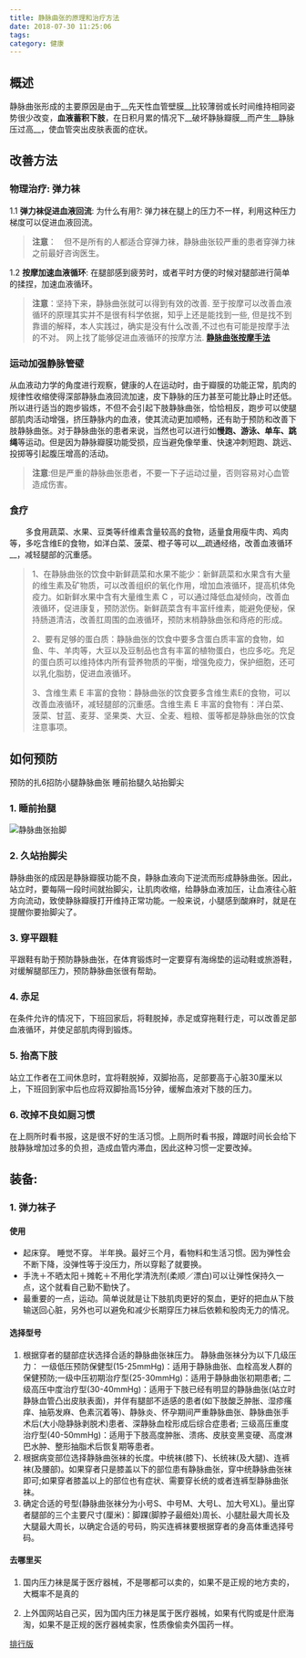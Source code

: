 ```yaml
---
title: 静脉曲张的原理和治疗方法
date: 2018-07-30 11:25:06
tags: 
category: 健康
---
```


## 概述
静脉曲张形成的主要原因是由于__先天性血管壁膜__比较薄弱或长时间维持相同姿势很少改变，__血液蓄积下肢__，在日积月累的情况下__破坏静脉瓣膜__而产生__静脉压过高__，使血管突出皮肤表面的症状。

## 改善方法


### **物理治疗: 弹力袜**

1.1 **弹力袜促进血液回流**: 为什么有用?: 弹力袜在腿上的压力不一样，利用这种压力梯度可以促进血液回流。
> **注意**：　但不是所有的人都适合穿弹力袜，静脉曲张较严重的患者穿弹力袜之前最好咨询医生。

1.2 **按摩加速血液循环**:
在腿部感到疲劳时，或者平时方便的时候对腿部进行简单的揉捏，加速血液循环。
> **注意**：坚持下来，静脉曲张就可以得到有效的改善.
至于按摩可以改善血液循环的原理其实并不是很有科学依据，知乎上还是能找到一些,
但是找不到靠谱的解释，本人实践过，确实是没有什么改善,不过也有可能是按摩手法的不对。
网上找了能够促进血液循环的按摩方法.
[**静脉曲张按摩手法**](https://www.youtube.com/watch?v=TcDrua76qDo)

### **运动加强静脉管壁**
从血液动力学的角度进行观察，健康的人在运动时，由于瓣膜的功能正常，肌肉的规律性收缩使得深部静脉血液回流加速，皮下静脉的压力甚至可能比静止时还低。所以进行适当的跑步锻炼，不但不会引起下肢静脉曲张，恰恰相反，跑步可以使腿部肌肉活动增强，挤压静脉内的血液，使其流动更加顺畅，还有助于预防和改善下肢静脉曲张。对于静脉曲张的患者来说，当然也可以进行如**慢跑、游泳、单车、跳绳**等运动。但是因为静脉瓣膜功能受损，应当避免像举重、快速冲刺短跑、跳远、投掷等引起腹压增高的活动。

> **注意**:但是严重的静脉曲张患者，不要一下子运动过量，否则容易对心血管造成伤害。

### **食疗**
　　多食用蔬菜、水果、豆类等纤维素含量较高的食物，适量食用瘦牛肉、鸡肉等，多吃含维E的食物，如洋白菜、菠菜、橙子等可以__疏通经络，改善血液循环__，减轻腿部的沉重感。
> 1、在静脉曲张的饮食中新鲜蔬菜和水果不能少：新鲜蔬菜和水果含有大量的维生素及矿物质，可以改善组织的氧化作用，增加血液循环，提高机体免疫力。如新鲜水果中含有大量维生素 C ，可以通过降低血凝倾向，改善血液循环，促进康复，预防淤伤。新鲜蔬菜含有丰富纤维素，能避免便秘，保持肠道清洁，改善肛周围的血液循环，预防末梢静脉曲张和痔疮的形成。
> 
> 2、要有足够的蛋白质：静脉曲张的饮食中要多含蛋白质丰富的食物，如鱼、牛、羊肉等，大豆以及豆制品也含有丰富的植物蛋白，也应多吃。充足的蛋白质可以维持体内所有营养物质的平衡，增强免疫力，保护细胞，还可以乳化脂肪，促进血液循环。
> 
> 3、含维生素 E 丰富的食物：静脉曲张的饮食要多含维生素E的食物，可以改善血液循环，减轻腿部的沉重感。含维生素 E 丰富的食物有：洋白菜、菠菜、甘蓝、麦芽、坚果类、大豆、全麦、粗粮、蛋等都是静脉曲张的饮食注意事项。

## 如何预防

预防的扎6招防小腿静脉曲张 睡前抬腿久站抬脚尖
### 1. 睡前抬腿
![静脉曲张抬脚](taijiao.jpg)

### 2. 久站抬脚尖

静脉曲张的成因是静脉瓣膜功能不良，静脉血液向下逆流而形成静脉曲张。因此，站立时，要每隔一段时间就抬脚尖，让肌肉收缩，给静脉血液加压，让血液往心脏方向流动，致使静脉瓣膜打开维持正常功能。一般来说，小腿感到酸麻时，就是在提醒你要抬脚尖了。

### 3. 穿平跟鞋

平跟鞋有助于预防静脉曲张，在体育锻炼时一定要穿有海绵垫的运动鞋或旅游鞋，对缓解腿部压力，预防静脉曲张很有帮助。

### 4. 赤足

在条件允许的情况下，下班回家后，将鞋脱掉，赤足或穿拖鞋行走，可以改善足部血液循环，并使足部肌肉得到锻炼。

### 5. 抬高下肢

站立工作者在工间休息时，宜将鞋脱掉，双脚抬高，足部要高于心脏30厘米以上，下班回到家中后也应将双脚抬高15分钟，缓解血液对下肢的压力。

### 6. 改掉不良如厕习惯

在上厕所时看书报，这是很不好的生活习惯。上厕所时看书报，蹲踞时间长会给下肢静脉增加过多的负担，造成血管内滞血，因此这种习惯一定要改掉。


## 装备:
### 1. 弹力袜子
#### 使用

* 起床穿。 睡觉不穿。 半年换。最好三个月，看物料和生活习惯。因为弹性会不断下降，没弹性等于没压力，所以穿鬆了就要换。
* 手洗＋不晒太阳＋摊乾＋不用化学清洗剂(柔顺／漂白)可以让弹性保持久一点，这个就看自己勤不勤快了。
* 最重要的一点，运动。简单说就是让下肢肌肉更好的泵血，更好的把血从下肢输送回心脏，另外也可以避免和减少长期穿压力袜后依赖和股肉无力的情况。

#### 选择型号
1. 根据穿者的腿部症状选择合适的静脉曲张袜压力。
静脉曲张袜分为以下几级压力：
一级低压预防保健型(15-25mmHg)：适用于静脉曲张、血栓高发人群的保健预防;一级中压初期治疗型(25-30mmHg)：适用于静脉曲张初期患者;
二级高压中度治疗型(30-40mmHg)：适用于下肢已经有明显的静脉曲张(站立时静脉血管凸出皮肤表面)，并伴有腿部不适感的患者(如下肢酸乏肿胀、湿疹瘙痒、抽筋发麻、色素沉着等)、静脉炎、怀孕期间严重静脉曲张、静脉曲张手术后(大小隐静脉剥脱术)患者、深静脉血栓形成后综合症患者;
三级高压重度治疗型(40-50mmHg)：适用于下肢高度肿胀、溃疡、皮肤变黑变硬、高度淋巴水肿、整形抽脂术后恢复期等患者。
2. 根据病变部位选择静脉曲张袜的长度。中统袜(膝下)、长统袜(及大腿)、连裤袜(及腰部)。如果穿者只是膝盖以下的部位患有静脉曲张，穿中统静脉曲张袜即可;如果穿者膝盖以上的部位也有症状、需要穿长统的或者连裤型静脉曲张袜。
3. 确定合适的号型(静脉曲张袜分为小号S、中号M、大号L、加大号XL)。量出穿者腿部的三个主要尺寸(厘米)：脚踝(脚脖子最细处)周长、小腿肚最大周长及大腿最大周长，以确定合适的号码，购买连裤袜要根据穿者的身高体重选择号码。
#### 去哪里买
1. 国内压力袜是属于医疗器械，不是哪都可以卖的，如果不是正规的地方卖的，大概率不是真的

2. 上外国网站自己买，因为国内压力袜是属于医疗器械，如果有代购或是什麽海淘，如果不是正规的医疗器械卖家，性质像偷卖外国药一样。

[排行版](https://www.jd.com/phb/1315308f5a70f12facfc.html)